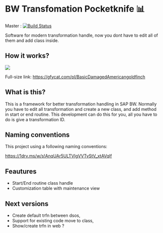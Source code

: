 # BW Transfomation Pocketknife :bar_chart:

Master : [![Build Status](https://travis-ci.com/pawelwiejkut/bw_trfn_pocketknife.svg?branch=master)](https://travis-ci.com/pawelwiejkut/bw_trfn_pocketknife)

Software for modern transformation handle, now you dont have to edit all of them and add class inside.

## How it works?

![](promo_video.gif)

Full-size link: https://gfycat.com/pl/BasicDamagedAmericangoldfinch

## What is this?

This is a framework for better transformation handling in SAP BW. Normally you have to edit all transformation and create a new class, and add method in start or end routine. This development can do this for you, all you have to do is give a transformation ID.

## Naming conventions

This project using a following naming conventions:

https://1drv.ms/w/s!AnqUAr5ULTVlgVVTvStV_xtAVqlf

## Feautures

- Start/End routine class handle
- Customization table with maintenance view

## Next versions
- Create default trfn between dsos,
- Support for existing code move to class,
- Show/create trfn in web ?


